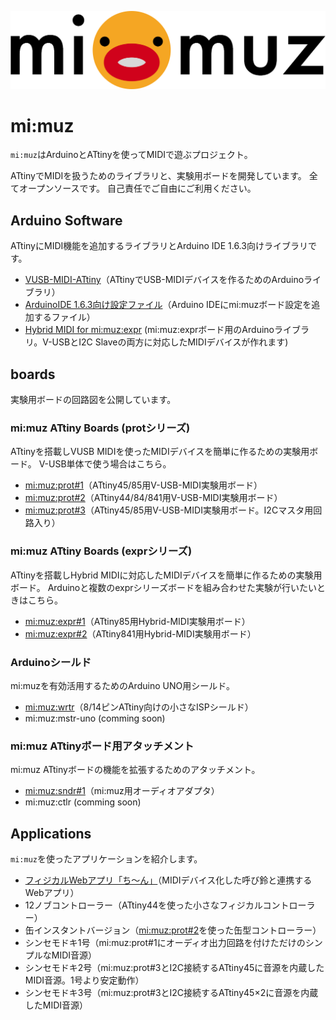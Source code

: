 ![mimuz-logo](./mimuz-logo.png)

# mi:muz

`mi:muz`はArduinoとATtinyを使ってMIDIで遊ぶプロジェクト。

ATtinyでMIDIを扱うためのライブラリと、実験用ボードを開発しています。
全てオープンソースです。
自己責任でご自由にご利用ください。

## Arduino Software

ATtinyにMIDI機能を追加するライブラリとArduino IDE 1.6.3向けライブラリです。

- [VUSB-MIDI-ATtiny](https://github.com/tadfmac/mi-muz/tree/master/arduino/libraries/VUSBMidiATtiny)（ATtinyでUSB-MIDIデバイスを作るためのArduinoライブラリ）
- [ArduinoIDE 1.6.3向け設定ファイル](https://github.com/tadfmac/mi-muz/tree/master/arduino/hardware)（Arduino IDEにmi:muzボード設定を追加するファイル）
- [Hybrid MIDI for mi:muz:expr](https://github.com/tadfmac/mi-muz/tree/master/arduino/libraries/HybridMidiAttiny) (mi:muz:exprボード用のArduinoライブラリ。V-USBとI2C Slaveの両方に対応したMIDIデバイスが作れます)

## boards

実験用ボードの回路図を公開しています。

### mi:muz ATtiny Boards (protシリーズ)

ATtinyを搭載しVUSB MIDIを使ったMIDIデバイスを簡単に作るための実験用ボード。
V-USB単体で使う場合はこちら。

- [mi:muz:prot#1](https://github.com/tadfmac/mi-muz/tree/master/boards/prot1)（ATtiny45/85用V-USB-MIDI実験用ボード）
- [mi:muz:prot#2](https://github.com/tadfmac/mi-muz/tree/master/boards/prot2)（ATtiny44/84/841用V-USB-MIDI実験用ボード）
- [mi:muz:prot#3](https://github.com/tadfmac/mi-muz/tree/master/boards/prot3)（ATtiny45/85用V-USB-MIDI実験用ボード。I2Cマスタ用回路入り）

### mi:muz ATtiny Boards (exprシリーズ)

ATtinyを搭載しHybrid MIDIに対応したMIDIデバイスを簡単に作るための実験用ボード。
Arduinoと複数のexprシリーズボードを組み合わせた実験が行いたいときはこちら。

- [mi:muz:expr#1](https://github.com/tadfmac/mi-muz/tree/master/boards/expr1)（ATtiny85用Hybrid-MIDI実験用ボード）
- [mi:muz:expr#2](https://github.com/tadfmac/mi-muz/tree/master/boards/expr2)（ATtiny841用Hybrid-MIDI実験用ボード）

### Arduinoシールド

mi:muzを有効活用するためのArduino UNO用シールド。

- [mi:muz:wrtr](https://github.com/tadfmac/mi-muz/tree/master/boards/wrtr)（8/14ピンATtiny向けの小さなISPシールド）
- mi:muz:mstr-uno (comming soon)

### mi:muz ATtinyボード用アタッチメント

mi:muz ATtinyボードの機能を拡張するためのアタッチメント。

- [mi:muz:sndr#1](https://github.com/tadfmac/mi-muz/tree/master/boards/sndr1)（mi:muz用オーディオアダプタ）
- mi:muz:ctlr (comming soon)

## Applications

`mi:muz`を使ったアプリケーションを紹介します。

- [フィジカルWebアプリ「ち〜ん」](http://qiita.com/tadfmac/items/702e74efad1dd606166a)（MIDIデバイス化した呼び鈴と連携するWebアプリ）
- 12ノブコントローラー（ATtiny44を使った小さなフィジカルコントローラー）
- 缶インスタントバージョン（[mi:muz:prot#2](https://github.com/tadfmac/mi-muz/tree/master/boards/prot2)を使った缶型コントローラー）
- シンセモドキ1号（mi:muz:prot#1にオーディオ出力回路を付けただけのシンプルなMIDI音源）
- シンセモドキ2号（mi:muz:prot#3とI2C接続するATtiny45に音源を内蔵したMIDI音源。1号より安定動作）
- シンセモドキ3号（mi:muz:prot#3とI2C接続するATtiny45×2に音源を内蔵したMIDI音源）


